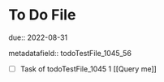 # To Do File

due:: 2022-08-31

metadatafield:: todoTestFile_1045_56

- [ ] Task of todoTestFile_1045 1 [[Query me]]
